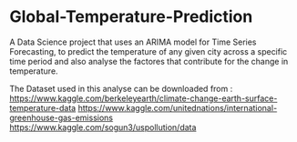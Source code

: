 # Global-Temperature-Prediction
A Data Science project that uses an ARIMA model for Time Series Forecasting, to predict the temperature of any given city across a specific time period and also analyse the factores that contribute for the change in temperature.


The Dataset used in this analyse can be downloaded from : https://www.kaggle.com/berkeleyearth/climate-change-earth-surface-temperature-data
https://www.kaggle.com/unitednations/international-greenhouse-gas-emissions
https://www.kaggle.com/sogun3/uspollution/data
